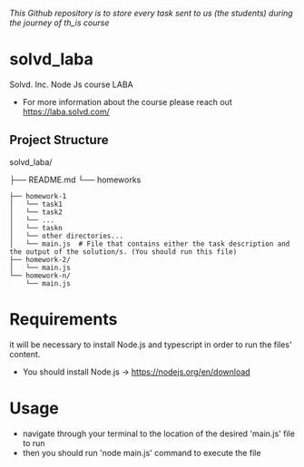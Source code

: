 
_This Github repository is to store every task sent to us (the students) during the journey of th_is course_

# solvd_laba

Solvd. Inc. Node Js course LABA
- For more information about the course please reach out https://laba.solvd.com/


## Project Structure
solvd_laba/

├── README.md
└── homeworks

    ├── homework-1
    │   └── task1
    │   └── task2
    │   └── ...
    │   └── taskn
    │   └── other directories...
    │   └── main.js  # File that contains either the task description and the output of the solution/s. (You should run this file)
    ├── homework-2/    
    │   └── main.js    
    └── homework-n/    
        └── main.js        

# Requirements
it will be necessary to install Node.js and typescript in order to run the files' content.
- You should install Node.js -> https://nodejs.org/en/download

# Usage
- navigate through your terminal to the location of the desired 'main.js' file to run
- then you should run 'node main.js' command to execute the file
